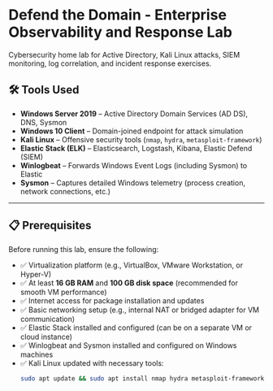 # Defend the Domain - Enterprise Observability and Response Lab
Cybersecurity home lab for Active Directory, Kali Linux attacks, SIEM monitoring, log correlation, and incident response exercises.

## 🛠️ Tools Used

- **Windows Server 2019** – Active Directory Domain Services (AD DS), DNS, Sysmon
- **Windows 10 Client** – Domain-joined endpoint for attack simulation
- **Kali Linux** – Offensive security tools (`nmap`, `hydra`, `metasploit-framework`)
- **Elastic Stack (ELK)** – Elasticsearch, Logstash, Kibana, Elastic Defend (SIEM)
- **Winlogbeat** – Forwards Windows Event Logs (including Sysmon) to Elastic
- **Sysmon** – Captures detailed Windows telemetry (process creation, network connections, etc.)

---

## 📋 Prerequisites

Before running this lab, ensure the following:

- ✅ Virtualization platform (e.g., VirtualBox, VMware Workstation, or Hyper-V)
- ✅ At least **16 GB RAM** and **100 GB disk space** (recommended for smooth VM performance)
- ✅ Internet access for package installation and updates
- ✅ Basic networking setup (e.g., internal NAT or bridged adapter for VM communication)
- ✅ Elastic Stack installed and configured (can be on a separate VM or cloud instance)
- ✅ Winlogbeat and Sysmon installed and configured on Windows machines
- ✅ Kali Linux updated with necessary tools:
  ```bash
  sudo apt update && sudo apt install nmap hydra metasploit-framework
